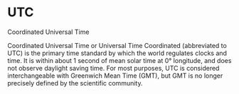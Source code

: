 # UTC


Coordinated Universal Time

Coordinated Universal Time or Universal Time Coordinated (abbreviated to
UTC) is the primary time standard by which the world regulates clocks
and time. It is within about 1 second of mean solar time at 0°
longitude, and does not observe daylight saving time. For most purposes,
UTC is considered interchangeable with Greenwich Mean Time (GMT), but
GMT is no longer precisely defined by the scientific community.

